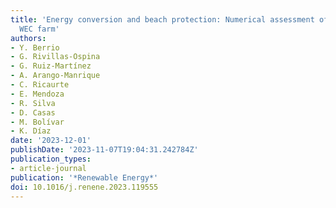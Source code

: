 ```yaml
---
title: 'Energy conversion and beach protection: Numerical assessment of a dual-purpose
  WEC farm'
authors:
- Y. Berrio
- G. Rivillas-Ospina
- G. Ruiz-Martínez
- A. Arango-Manrique
- C. Ricaurte
- E. Mendoza
- R. Silva
- D. Casas
- M. Bolívar
- K. Díaz
date: '2023-12-01'
publishDate: '2023-11-07T19:04:31.242784Z'
publication_types:
- article-journal
publication: '*Renewable Energy*'
doi: 10.1016/j.renene.2023.119555
---
```

